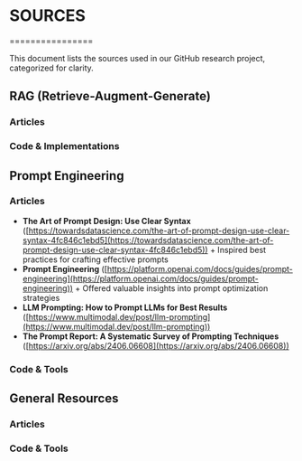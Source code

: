 # SOURCES
================

This document lists the sources used in our GitHub research project, categorized for clarity.

## RAG (Retrieve-Augment-Generate)

### **Articles**


### **Code & Implementations**



## Prompt Engineering

### **Articles**

* **The Art of Prompt Design: Use Clear Syntax** ([https://towardsdatascience.com/the-art-of-prompt-design-use-clear-syntax-4fc846c1ebd5](https://towardsdatascience.com/the-art-of-prompt-design-use-clear-syntax-4fc846c1ebd5))
        + Inspired best practices for crafting effective prompts
* **Prompt Engineering** ([https://platform.openai.com/docs/guides/prompt-engineering](https://platform.openai.com/docs/guides/prompt-engineering))
        + Offered valuable insights into prompt optimization strategies
* **LLM Prompting: How to Prompt LLMs for Best Results** ([https://www.multimodal.dev/post/llm-prompting](https://www.multimodal.dev/post/llm-prompting))
* **The Prompt Report: A Systematic Survey of Prompting Techniques** ([https://arxiv.org/abs/2406.06608](https://arxiv.org/abs/2406.06608))
### **Code & Tools**

## General Resources

### **Articles**


### **Code & Tools**

